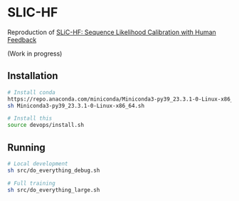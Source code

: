 # SLIC-HF

Reproduction of [SLiC-HF: Sequence Likelihood Calibration with Human Feedback](https://arxiv.org/abs/2305.10425)

(Work in progress)

## Installation

```sh
# Install conda
https://repo.anaconda.com/miniconda/Miniconda3-py39_23.3.1-0-Linux-x86_64.sh
sh Miniconda3-py39_23.3.1-0-Linux-x86_64.sh

# Install this
source devops/install.sh
```

## Running

```sh
# Local development
sh src/do_everything_debug.sh

# Full training
sh src/do_everything_large.sh
```
